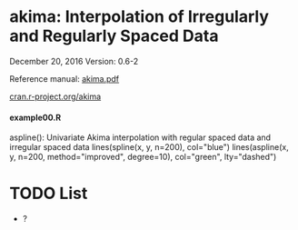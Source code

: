 akima: Interpolation of Irregularly and Regularly Spaced Data
===========
December 20, 2016
Version: 0.6-2

Reference manual: 	[akima.pdf](https://cran.r-project.org/web/packages/akima/akima.pdf)   

[cran.r-project.org/akima](https://cran.r-project.org/web/packages/akima/index.html
)



#### example00.R
aspline(): Univariate Akima interpolation
with regular spaced data and irregular spaced data
lines(spline(x, y, n=200), col="blue")
lines(aspline(x, y, n=200, method="improved", degree=10), col="green", lty="dashed")




# TODO List
* ?

